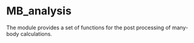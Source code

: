 # MB_analysis
The module provides a set of functions for the post processing of many-body calculations.
